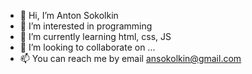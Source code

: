 - 👋 Hi, I’m Anton Sokolkin
- 👀 I’m interested in programming
- 🌱 I’m currently learning html, css, JS
- 💞️ I’m looking to collaborate on ...
- 📫 You can reach me by email ansokolkin@gmail.com

<!---
ASreiros/ASreiros is a ✨ special ✨ repository because its `README.md` (this file) appears on your GitHub profile.
You can click the Preview link to take a look at your changes.
--->
